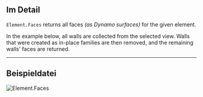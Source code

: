 ## Im Detail
`Element.Faces` returns all faces _(as Dynamo surfaces)_ for the given element.

In the example below, all walls are collected from the selected view. Walls that were created as in-place families are then removed, and the remaining walls' faces are returned.

___
## Beispieldatei

![Element.Faces](./Revit.Elements.Element.Faces_img.jpg)
